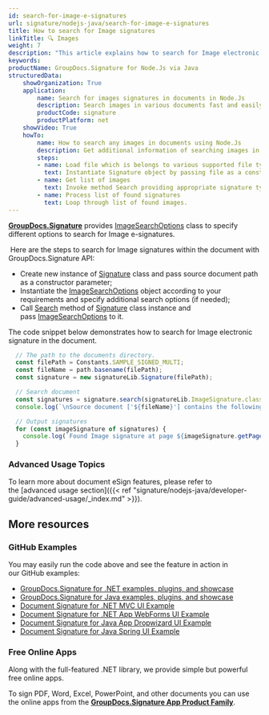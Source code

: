 ```yaml
---
id: search-for-image-e-signatures
url: signature/nodejs-java/search-for-image-e-signatures
title: How to search for Image signatures
linkTitle: 🔍 Images
weight: 7
description: "This article explains how to search for Image electronic signatures with GroupDocs.Signature API."
keywords: 
productName: GroupDocs.Signature for Node.Js via Java 
structuredData:
    showOrganization: True
    application:    
        name: Search for images signatures in documents in Node.Js    
        description: Search images in various documents fast and easily with Node.Js language and GroupDocs.Signature for Node.Js via Java APIs
        productCode: signature
        productPlatform: net 
    showVideo: True
    howTo:
        name: How to search any images in documents using Node.Js 
        description: Get additional information of searching images in documents with Node.Js
        steps:
        - name: Load file which is belongs to various supported file types.
          text: Instantiate Signature object by passing file as a constructor parameter. You may provide either file path or file stream. 
        - name: Get list of images 
          text: Invoke method Search providing appropriate signature type.
        - name: Process list of found signatures
          text: Loop through list of found images.
---
```

[**GroupDocs.Signature**](https://products.groupdocs.com/signature/nodejs-java) provides [ImageSearchOptions](https://reference.groupdocs.com/signature/nodejs-java/groupdocs.signature.options/imagesearchoptions) class to specify different options to search for Image e-signatures.

 Here are the steps to search for Image signatures within the document with GroupDocs.Signature API:

* Create new instance of [Signature](https://reference.groupdocs.com/signature/nodejs-java/groupdocs.signature/signature) class and pass source document path as a constructor parameter;
* Instantiate the [ImageSearchOptions](https://reference.groupdocs.com/signature/nodejs-java/groupdocs.signature.options/imagesearchoptions) object according to your requirements and specify additional search options (if needed);
* Call [Search](https://reference.groupdocs.com/signature/nodejs-java/groupdocs.signature/signature/search) method of [Signature](https://reference.groupdocs.com/signature/nodejs-java/groupdocs.signature/signature) class instance and pass [ImageSearchOptions](https://reference.groupdocs.com/signature/nodejs-java/groupdocs.signature.options/imagesearchoptions) to it.

The code snippet below demonstrates how to search for Image electronic signature in the document.

```javascript
  // The path to the documents directory.
  const filePath = Constants.SAMPLE_SIGNED_MULTI; 
  const fileName = path.basename(filePath);
  const signature = new signatureLib.Signature(filePath);

  // Search document
  const signatures = signature.search(signatureLib.ImageSignature.class, signatureLib.SignatureType.Image).toArray();
  console.log(`\nSource document ['${fileName}'] contains the following image signature(s).`);

  // Output signatures
  for (const imageSignature of signatures) {
    console.log(`Found Image signature at page ${imageSignature.getPageNumber()} and size ${imageSignature.getSize()}.`);
  }
```

### Advanced Usage Topics

To learn more about document eSign features, please refer to the [advanced usage section]({{< ref "signature/nodejs-java/developer-guide/advanced-usage/_index.md" >}}).

## More resources

### GitHub Examples

You may easily run the code above and see the feature in action in our GitHub examples:

* [GroupDocs.Signature for .NET examples, plugins, and showcase](https://github.com/groupdocs-signature/GroupDocs.Signature-for-.NET)
* [GroupDocs.Signature for Java examples, plugins, and showcase](https://github.com/groupdocs-signature/GroupDocs.Signature-for-Java)
* [Document Signature for .NET MVC UI Example](https://github.com/groupdocs-signature/GroupDocs.Signature-for-.NET-MVC)
* [Document Signature for .NET App WebForms UI Example](https://github.com/groupdocs-signature/GroupDocs.Signature-for-.NET-WebForms)
* [Document Signature for Java App Dropwizard UI Example](https://github.com/groupdocs-signature/GroupDocs.Signature-for-Java-Dropwizard)
* [Document Signature for Java Spring UI Example](https://github.com/groupdocs-signature/GroupDocs.Signature-for-Java-Spring)

### Free Online Apps

Along with the full-featured .NET library, we provide simple but powerful free online apps.

To sign PDF, Word, Excel, PowerPoint, and other documents you can use the online apps from the **[GroupDocs.Signature App Product Family](https://products.groupdocs.app/signature/family)**.
